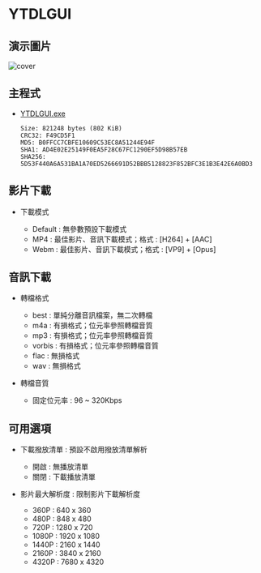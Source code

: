 # YTDLGUI

## 演示圖片
![cover](https://i.imgur.com/kiIy7Ig.png)

## 主程式
* [YTDLGUI.exe](https://github.com/sabpprook/YTDLGUI/releases/download/v1.0/YTDLGUI.exe)

    ```
    Size: 821248 bytes (802 KiB)
    CRC32: F49CD5F1
    MD5: B0FFCC7CBFE10609C53EC8A51244E94F
    SHA1: AD4E02E25149F0EA5F28C67FC1290EF5D98B57EB
    SHA256: 5D53F440A6A531BA1A70ED5266691D52BBB5128823F852BFC3E1B3E42E6A0BD3
    ```

## 影片下載
* 下載模式

    * Default : 無參數預設下載模式
    * MP4 : 最佳影片、音訊下載模式；格式 : [H264] + [AAC]
    * Webm : 最佳影片、音訊下載模式；格式 : [VP9] + [Opus]

## 音訊下載
* 轉檔格式

    * best : 單純分離音訊檔案，無二次轉檔
    * m4a : 有損格式；位元率參照轉檔音質
    * mp3 : 有損格式；位元率參照轉檔音質
    * vorbis : 有損格式；位元率參照轉檔音質
    * flac : 無損格式
    * wav : 無損格式

* 轉檔音質

    * 固定位元率 : 96 ~ 320Kbps

## 可用選項
* 下載撥放清單 : 預設不啟用撥放清單解析

    * 開啟 : 無播放清單
    * 關閉 : 下載播放清單

* 影片最大解析度 : 限制影片下載解析度

    * 360P : 640 x 360
    * 480P : 848 x 480
    * 720P : 1280 x 720
    * 1080P : 1920 x 1080
    * 1440P : 2160 x 1440
    * 2160P : 3840 x 2160
    * 4320P : 7680 x 4320
